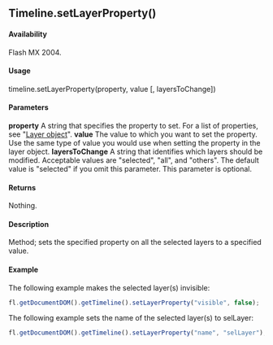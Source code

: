 ## Timeline.setLayerProperty()

#### Availability

Flash MX 2004.

#### Usage

timeline.setLayerProperty(property, value \[, layersToChange\])

#### Parameters

**property** A string that specifies the property to set. For a list of properties, see "[Layer object](../Layer_object/layer_summary.md)".
**value** The value to which you want to set the property. Use the same type of value you would use when setting the property in the layer object.
**layersToChange** A string that identifies which layers should be modified. Acceptable values are "selected", "all", and "others". The default value is "selected" if you omit this parameter. This parameter is optional.

#### Returns

Nothing.

#### Description

Method; sets the specified property on all the selected layers to a specified value.

#### Example

The following example makes the selected layer(s) invisible:

```javascript
fl.getDocumentDOM().getTimeline().setLayerProperty("visible", false);
```

The following example sets the name of the selected layer(s) to selLayer:

```javascript
fl.getDocumentDOM().getTimeline().setLayerProperty("name", "selLayer");
```
